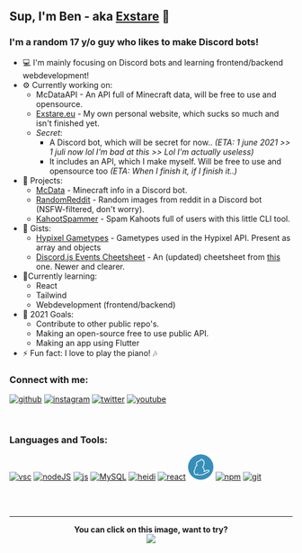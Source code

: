 ## Sup, I'm Ben - aka [Exstare](https://github.com/Exstare) 👋

### I'm a random 17 y/o guy who likes to make Discord bots!
- 💻 I'm mainly focusing on Discord bots and learning frontend/backend webdevelopment!
- ⚙ Currently working on:
    - McDataAPI - An API full of Minecraft data, will be free to use and opensource.
    - [Exstare.eu](https://exstare.eu) - My own personal website, which sucks so much and isn't finished yet.
    - _Secret_:
        - A Discord bot, which will be secret for now.. _(ETA: 1 june 2021 >> 1 juli now lol I'm bad at this >> Lol I'm actually useless)_
        - It includes an API, which I make myself. Will be free to use and opensource too _(ETA: When I finish it, if I finish it..)_
- 🔔 Projects:
    - [McData](https://discord-botlist.eu/bots/792824373894840361) - Minecraft info in a Discord bot.
    - [RandomReddit](https://discord-botlist.eu/bots/829989265097752618) - Random images from reddit in a Discord bot (NSFW-filtered, don't worry).
    - [KahootSpammer](https://github.com/Exstare/KahootSpammer) - Spam Kahoots full of users with this little CLI tool.
- 📃 Gists:
    - [Hypixel Gametypes](https://gist.github.com/Exstare/1b63a7d011eae11ab15fddcfef14c18d) - Gametypes used in the Hypixel API. Present as array and objects
    - [Discord.js Events Cheetsheet](https://gist.github.com/Exstare/7687ff99a7e19da98f68cf0613de560b) - An (updated) cheetsheet from [this](https://gist.github.com/koad/316b265a91d933fd1b62dddfcc3ff584) one. Newer and clearer.
- 🌱Currently learning:
    - React
    - Tailwind
    - Webdevelopment (frontend/backend)
- 🥅 2021 Goals:
    - Contribute to other public repo's.
    - Making an open-source free to use public API.
    - Making an app using Flutter
- ⚡ Fun fact: I love to play the piano! 🎶

### Connect with me:

<a href="https://github.com/Exstare"><img src="assets/social/github.png" alt="github" width="45"/></a>
<a href="https://instagram.com/B_vd_W"><img src="assets/social/instagram.png" alt="instagram" width="45"/></a>
<a href="https://twitter.com/Exstare_"><img src="assets/social/twitter.png" alt="twitter" width="45"/></a>
<a href="https://www.youtube.com/channel/UCRwjM_d-oqKHf99FXpFIv-A"><img src="assets/social/youtube.png" alt="youtube" width="45"/></a>

<br />

### Languages and Tools:

<a href="https://code.visualstudio.com/"><img src="assets/tools/vsc.png" alt="vsc" width="45" /></a>
<a href="https://nodejs.org/en/"><img src="assets/tools/node-js.webp" alt="nodeJS" width="45" /></a>
<a href="https://en.wikipedia.org/wiki/JavaScript"><img src="assets/tools/js.webp" alt="js" width="45" /></a>
<a href="https://www.mysql.com/"><img src="assets/tools/mysql.png" alt="MySQL" width="45" /></a>
<a href="https://www.heidisql.com/"><img src="assets/tools/heidi.png" alt="heidi" width="45" /></a>
<a href="https://reactjs.org/"><img src="assets/tools/react.webp" alt="react" width="45" /></a>
<a href="https://yarnpkg.com/"><img src="assets/tools/yarn.png" alt="yarn" width="45" /></a>
<a href="http://npmjs.com/"><img src="assets/tools/npm.png" alt="npm" width="45" /></a>
<a href="https://git-scm.com/"><img src="assets/tools/git.png" alt="git" width="45" /></a>

<br />
<br />

---
<div align="center">
    <b>You can click on this image, want to try?</b>
</div>
<div align="center">
    <a href="https://youtu.be/dQw4w9WgXcQ">
        <img src="https://metrics.lecoq.io/Exstare?base.repositories=0&languages=1&isocalendar=1&followup=1">
  </a>
</div>
